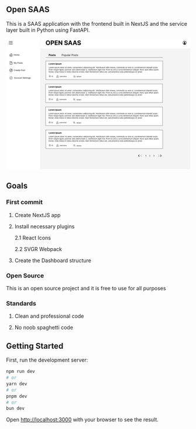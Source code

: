 ## Open SAAS

This is a SAAS application with the frontend built in NextJS and the service layer built in Python using FastAPI.

![Dashboard Sample](OpenSAAS-Dashboard-Home-Page.png)

## Goals

### First commit

1. Create NextJS app

2. Install necessary plugins

    2.1 React Icons
    
    2.2 SVGR Webpack

3. Create the Dashboard structure

### Open Source

This is an open source project and it is free to use for all purposes

### Standards

1. Clean and professional code

2. No noob spaghetti code

## Getting Started

First, run the development server:

```bash
npm run dev
# or
yarn dev
# or
pnpm dev
# or
bun dev
```

Open [http://localhost:3000](http://localhost:3000) with your browser to see the result.
